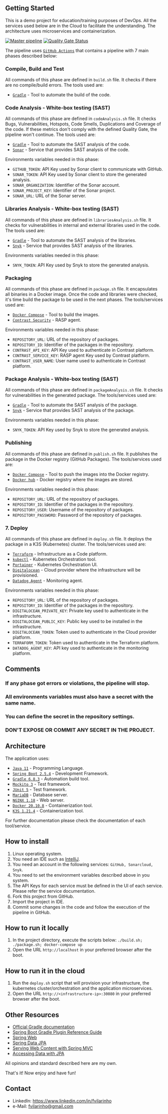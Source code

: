 Getting Started
---------------
This is a demo project for education/training purposes of DevOps. All the services used below are in the Cloud to facilitate the understanding.
The architecture uses microservices and containerization.

[![Master pipeline](https://github.com/fvilarinho/demo/actions/workflows/master.yml/badge.svg)](https://github.com/fvilarinho/demo/actions/workflows/master.yml)
[![Quality Gate Status](https://sonarcloud.io/api/project_badges/measure?project=fvilarinho_demo&metric=alert_status)](https://sonarcloud.io/summary/new_code?id=fvilarinho_demo)

The pipeline uses [`GitHub Actions`](https://github.com/features/actions) that contains a pipeline with 7 main phases described below:

### Compile, Build and Test
All commands of this phase are defined in `build.sh` file. 
It checks if there are no compile/build errors.
The tools used are:
- [`Gradle`](https://www.gradle.org) - Tool to automate the build of the code.

### Code Analysis - White-box testing (SAST)
All commands of this phase are defined in `codeAnalysis.sh` file. 
It checks Bugs, Vulnerabilities, Hotspots, Code Smells, Duplications and Coverage of the code.
If these metrics don't comply with the defined Quality Gate, the pipeline won't continue.
The tools used are:
- [`Gradle`](https://www.gradle.org) - Tool to automate the SAST analysis of the code.
- [`Sonar`](https://sonardcloud.io) - Service that provides SAST analysis of the code.

Environments variables needed in this phase:
- `GITHUB_TOKEN`: API Key used by Sonar client to communicate with GitHub.
- `SONAR_TOKEN`: API Key used by Sonar client to store the generated analysis.
- `SONAR_ORGANIZATION`: Identifier of the Sonar account.
- `SONAR_PROJECT_KEY`: Identifier of the Sonar project.
- `SONAR_URL`: URL of the Sonar server.

### Libraries Analysis - White-box testing (SAST)
All commands of this phase are defined in `librariesAnalysis.sh` file. 
It checks for vulnerabilities in internal and external libraries used in the code.
The tools used are:
- [`Gradle`](https://www.gradle.org) - Tool to automate the SAST analysis of the libraries.
- [`Snyk`](https://snyk.io) - Service that provides SAST analysis of the libraries.

Environments variables needed in this phase:
- `SNYK_TOKEN`: API Key used by Snyk to store the generated analysis.

### Packaging
All commands of this phase are defined in `package.sh` file.
It encapsulates all binaries in a Docker image.
Once the code and libraries were checked, it's time build the package to be used in the next phases.
The tools/services used are:
- [`Docker Compose`](https://docs.docker.com/compose) - Tool to build the images.
- [`Contrast Security`](https://www.contrastsecurity.com) - RASP agent.

Environments variables needed in this phase:
- `REPOSITORY_URL`: URL of the repository of packages.
- `REPOSITORY_ID`: Identifier of the packages in the repository.
- `CONTRAST_API_KEY`: API Key used to authenticate in Contrast platform.
- `CONTRAST_SERVICE_KEY`: RASP agent Key used by Contrast platform.
- `CONTRAST_USER_NAME`: User name used to authenticate in Contrast platform.

### Package Analysis - White-box testing (SAST)
All commands of this phase are defined in `packageAnalysis.sh` file.
It checks for vulnerabilities in the generated package.
The tools/services used are:
- [`Gradle`](https://www.gradle.org) - Tool to automate the SAST analysis of the package.
- [`Snyk`](https://snyk.io) - Service that provides SAST analysis of the package.

Environments variables needed in this phase:
- `SNYK_TOKEN`: API Key used by Snyk to store the generated analysis.

### Publishing
All commands of this phase are defined in `publish.sh` file.
It publishes the package in the Docker registry (GitHub Packages).
The tools/services used are:
- [`Docker Compose`](https://docs.docker.com/compose) - Tool to push the images into the Docker registry.
- [`Docker hub`](https://hub.docker.com) - Docker registry where the images are stored.

Environments variables needed in this phase:
- `REPOSITORY_URL`: URL of the repository of packages.
- `REPOSITORY_ID`: Identifier of the packages in the repository.
- `REPOSITORY_USER`: Username of the repository of packages.
- `REPOSITORY_PASSWORD`: Password of the repository of packages.

### 7. Deploy
All commands of this phase are defined in `deploy.sh` file.
It deploys the package in a K3S (Kubernetes) cluster.
The tools/services used are:
- [`Terraform`](https://terraform.io) - Infrastructure as a Code platform. 
- [`kubectl`](https://kubernetes.io/docs/reference/kubectl/overview/) - Kubernetes Orchestration tool. 
- [`Portainer`](https://portainer.io) - Kubernetes Orchestration UI.
- [`Digitalocean`](https://www.digitalocean.com) - Cloud provider where the infrastructure will be provisioned.
- [`Datadog Agent`](https://www.datadoghq.com) - Monitoring agent.

Environments variables needed in this phase:
- `REPOSITORY_URL`: URL of the repository of packages.
- `REPOSITORY_ID`: Identifier of the packages in the repository.
- `DIGITALOCEAN_PRIVATE_KEY`: Private key used to authenticate in the infrastructure.
- `DIGITALOCEAN_PUBLIC_KEY`: Public key used to be installed in the infrastructure.
- `DIGITALOCEAN_TOKEN`: Token used to authenticate in the Cloud provider platform.
- `TERRAFORM_TOKEN`: Token used to authenticate in the Terraform platform.
- `DATADOG_AGENT_KEY`: API key used to authenticate in the monitoring platform.

Comments
--------
### If any phase got errors or violations, the pipeline will stop.
### All environments variables must also have a secret with the same name. 
### You can define the secret in the repository settings. 
### DON'T EXPOSE OR COMMIT ANY SECRET IN THE PROJECT.

Architecture
------------
The application uses:
- [`Java 11`](https://www.oracle.com/br/java/technologies/javase-jdk11-downloads.html) - Programming Language.
- [`Spring Boot 2.5.4`](https://spring.io) - Development Framework.
- [`Gradle 6.8.3`](https://www.gradle.org) - Automation build tool.
- [`Mockito 3`](https://site.mockito.org/) - Test framework.
- [`JUnit 5`](https://junit.org/junit5/) - Test framework.
- [`MariaDB`](https://mariadb.com/) - Database server.
- [`NGINX 1.18`](https://www.nginx.com/****) - Web server.
- [`Docker 20.10.8`](https://www.docker.com) - Containerization tool.
- [`K3S 1.21.4`](https://k3s.io/) - Containerization tool.

For further documentation please check the documentation of each tool/service.

How to install
--------------
1. Linux operating system.
2. You need an IDE such as [IntelliJ](https://www.jetbrains.com/pt-br/idea).
3. You need an account in the following services:
`GitHub, Sonarcloud, Snyk`.
4. You need to set the environment variables described above in you system.
5. The API Keys for each service must be defined in the UI of each service. Please refer the service documentation.
6. Fork this project from GitHub.
7. Import the project in IDE.
8. Commit some changes in the code and follow the execution of the pipeline in GitHub.

How to run it locally
------------------
1. In the project directory, execute the scripts below:
`./build.sh; ./package.sh; docker-compose up`
2. Open the URL `http://localhost` in your preferred browser after the boot.

How to run it in the cloud
--------------------------------
1. Run the `deploy.sh` script that will provision your infrastructure, the kubernetes cluster/orchestration and the application microservices.
2. Open the URL `http://<infrastructure-ip>:30080` in your preferred browser after the boot.

Other Resources
----------------
- [Official Gradle documentation](https://docs.gradle.org)
- [Spring Boot Gradle Plugin Reference Guide](https://docs.spring.io/spring-boot/docs/2.4.4/gradle-plugin/reference/html/)
- [Spring Web](https://docs.spring.io/spring-boot/docs/2.5.4/reference/htmlsingle/#boot-features-developing-web-applications)
- [Spring Data JPA](https://docs.spring.io/spring-boot/docs/2.5.4/reference/htmlsingle/#boot-features-jpa-and-spring-data)
- [Serving Web Content with Spring MVC](https://spring.io/guides/gs/serving-web-content/)
- [Accessing Data with JPA](https://spring.io/guides/gs/acce****ssing-data-jpa/)

All opinions and standard described here are my own.

That's it! Now enjoy and have fun!

Contact
-------
- LinkedIn: https://www.linkedin.com/in/fvilarinho
- e-Mail: fvilarinho@gmail.com
